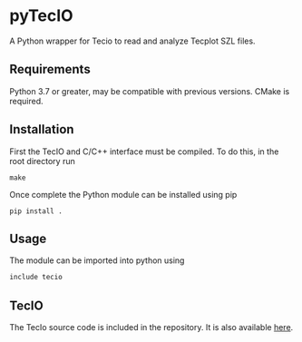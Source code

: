 # pyTecIO
A Python wrapper for Tecio to read and analyze Tecplot SZL files.

## Requirements
Python 3.7 or greater, may be compatible with previous versions. CMake is required.

## Installation
First the TecIO and C/C++ interface must be compiled. To do this, in the root directory run
```
make
```
Once complete the Python module can be installed using pip
```
pip install .
```
## Usage
The module can be imported into python using
```python
include tecio
```
## TecIO
The TecIo source code is included in the repository. It is also available [here](https://www.tecplot.com/products/tecio-library/).

